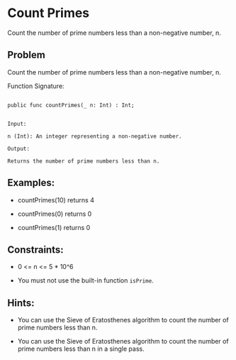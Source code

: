 # Count Primes

Count the number of prime numbers less than a non-negative number, n.

## Problem

Count the number of prime numbers less than a non-negative number, n.

Function Signature:

```motoko

public func countPrimes(_ n: Int) : Int;

```

```plaintext

Input:

n (Int): An integer representing a non-negative number.

Output:

Returns the number of prime numbers less than n.

```

## Examples:

- countPrimes(10) returns 4

- countPrimes(0) returns 0

- countPrimes(1) returns 0

## Constraints:

- 0 <= n <= 5 * 10^6

- You must not use the built-in function `isPrime`.

## Hints:

- You can use the Sieve of Eratosthenes algorithm to count the number of prime numbers less than n.

- You can use the Sieve of Eratosthenes algorithm to count the number of prime numbers less than n in a single pass.
